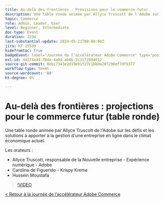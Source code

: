 ```yaml
---
title: Au-delà des frontières - Prévisions pour le commerce futur
description: Une table ronde animée par Allyce Truscott de l'Adobe sur les défis et les solutions à apporter à la gestion d'une entreprise en ligne dans le climat économique actuel.
topic: Commerce
role: Admin, Leader, User
level: Beginner, Intermediate
doc-type: Event
duration: 2234
last-substantial-update: 2024-05-21T00:00:00Z
jira: KT-15539
hidefromtoc: true
badgeEvent: label="Journée de l’accélérateur Adobe Commerce" type="positive" url="https://experienceleague.adobe.com/en/docs/events/apac-commerce-recordings/2024/overview"
exl-id: 44174e44-f84e-4a94-ab4b-2c31f2684612
source-git-commit: 0ebc7343e2d19e91f27c1bbba20f290ef7df5377
workflow-type: tm+mt
source-wordcount: '88'
ht-degree: 0%

---
```


# Au-delà des frontières : projections pour le commerce futur (table ronde)

Une table ronde animée par Allyce Truscott de l&#39;Adobe sur les défis et les solutions à apporter à la gestion d&#39;une entreprise en ligne dans le climat économique actuel.

Les orateurs :

+ Allyce Truscott, responsable de la Nouvelle entreprise - Expérience numérique - Adobe
+ Carolina de Figuerido - Krispy Kreme
+ Hussein Moustafa

>[!VIDEO](https://video.tv.adobe.com/v/3429265/?learn=on)

[&lt; Retour à la journée de l’accélérateur Adobe Commerce](./overview.md)
